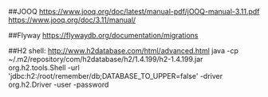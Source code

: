 ##JOOQ
https://www.jooq.org/doc/latest/manual-pdf/jOOQ-manual-3.11.pdf
https://www.jooq.org/doc/3.11/manual/

##Flyway
https://flywaydb.org/documentation/migrations

##H2 
shell: http://www.h2database.com/html/advanced.html
java -cp ~/.m2/repository/com/h2database/h2/1.4.199/h2-1.4.199.jar org.h2.tools.Shell -url 'jdbc:h2:/root/remember/db;DATABASE_TO_UPPER=false' -driver org.h2.Driver -user -password
